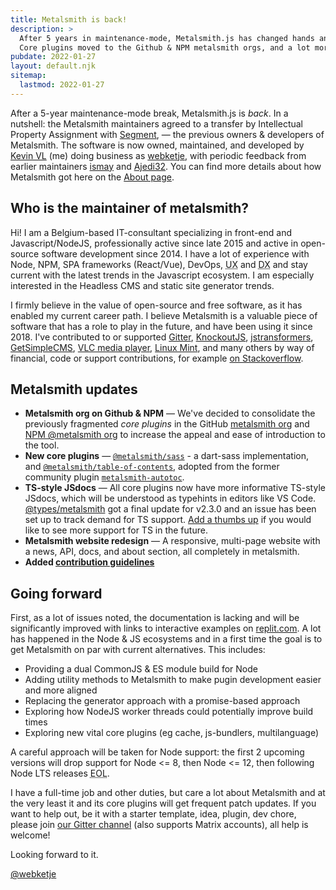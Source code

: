 ```yaml
---
title: Metalsmith is back!
description: >
  After 5 years in maintenance-mode, Metalsmith.js has changed hands and is actively developed again.
  Core plugins moved to the Github & NPM metalsmith orgs, and a lot more changes.
pubdate: 2022-01-27
layout: default.njk
sitemap:
  lastmod: 2022-01-27
---
```


After a 5-year maintenance-mode break, Metalsmith.js is *back*. In a nutshell: the Metalsmith maintainers agreed to a transfer by Intellectual Property Assignment with [Segment][], &mdash; the previous owners & developers of Metalsmith. The software is now owned, maintained, and developed by [Kevin VL][webketje_gh] (me) doing business as [webketje][kbo], with periodic feedback from earlier maintainers [ismay][] and [Ajedi32][]. You can find more details about how Metalsmith got here on the [About page][].

## Who is the maintainer of metalsmith?

Hi! I am a Belgium-based IT-consultant specializing in front-end and Javascript/NodeJS, professionally active since late 2015 and active in open-source software development since 2014. I have a lot of experience with Node, NPM, SPA frameworks (React/Vue), DevOps, <abbr title="User Experience">UX</abbr> and <abbr title="Developer Experience">DX</abbr> and stay current with the latest trends in the Javascript ecosystem. I am especially interested in the Headless CMS and static site generator trends.

I firmly believe in the value of open-source and free software, as it has enabled my current career path. I believe Metalsmith is a valuable piece of software that has a role to play in the future, and have been using it since 2018. I've contributed to or supported [Gitter][], [KnockoutJS][], [jstransformers][], [GetSimpleCMS][], [VLC media player][], [Linux Mint][], and many others by way of financial, code or support contributions, for example [on Stackoverflow][webketje_so].

## Metalsmith updates

* **Metalsmith org on Github & NPM** &mdash; We've decided to consolidate the previously fragmented *core plugins* in the GitHub [metalsmith org][metalsmith_gh] and [NPM @metalsmith org][metalsmith_npm] to increase the appeal and ease of introduction to the tool.
* **New core plugins** &mdash; [`@metalsmith/sass`](https://github.com/metalsmith/sass) - a dart-sass implementation, and [`@metalsmith/table-of-contents`](https://github.com/metalsmith/table-of-contents), adopted from the former community plugin [`metalsmith-autotoc`](https://github.com/anatoo/metalsmith-autotoc).
* **TS-style JSdocs** &mdash; All core plugins now have more informative TS-style JSdocs, which will be understood as typehints in editors like VS Code. [@types/metalsmith](https://npmjs.com/package/@types/metalsmith) got a final update for v2.3.0 and an issue has been set up to track demand for TS support. [Add a thumbs up](https://github.com/metalsmith/metalsmith/issues/356) if you would like to see more support for TS in the future.
* **Metalsmith website redesign** &mdash; A responsive, multi-page website with a news, API, docs, and about section, all completely in metalsmith.
* **Added [contribution guidelines](https://github.com/metalsmith/metalsmith/CONTRIBUTING.md)**

## Going forward

First, as a lot of issues noted, the documentation is lacking and will be significantly improved with links to interactive examples on [replit.com](https://replit.com).
A lot has happened in the Node & JS ecosystems and in a first time the goal is to get Metalsmith on par with current alternatives.
This includes:

- Providing a dual CommonJS & ES module build for Node
- Adding utility methods to Metalsmith to make pugin development easier and more aligned
- Replacing the generator approach with a promise-based approach
- Exploring how NodeJS worker threads could potentially improve build times
- Exploring new vital core plugins (eg cache, js-bundlers, multilanguage)

A careful approach will be taken for Node support: the first 2 upcoming versions will drop support for Node <= 8, then Node <= 12, then following Node LTS releases <abbr title="End of Life">EOL</abbr>. 

I have a full-time job and other duties, but care a lot about Metalsmith and at the very least it and its core plugins will get frequent patch updates.
If you want to help out, be it with a starter template, idea, plugin, dev chore, please join [our Gitter channel](https://gitter.im/metalsmith/community) (also supports Matrix accounts), all help is welcome!

Looking forward to it.


[@webketje](https://github.com/webketje)

[Segment]: https://segment.com
[About page]: /about
[webketje_gh]: https://github.com/webketje
[webketje_so]: https://stackoverflow.com/users/1938203/webketje
[Gitter]: https://gitter.im
[KnockoutJS]: https://knockoutjs.com
[jstransformers]: https://github.com/jstransformers
[VLC media player]: https://www.videolan.org/vlc/
[Linux Mint]: https://linuxmint.com
[GetSimpleCMS]: https://get-simple.info
[metalsmith_gh]: https://github.com/metalsmith
[metalsmith_npm]: https://npmjs.com/org/metalsmith
[ismay]: https://github.com/ismay
[Ajedi32]: https://github.com/Ajedi32
[kbo]: https://kbopub.economie.fgov.be/kbopub/toonondernemingps.html?lang=en&ondernemingsnummer=759463478